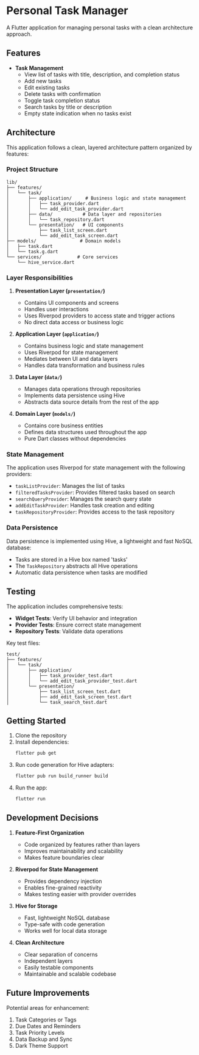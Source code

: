 # Personal Task Manager

A Flutter application for managing personal tasks with a clean architecture approach.

## Features

- **Task Management**
  - View list of tasks with title, description, and completion status
  - Add new tasks
  - Edit existing tasks
  - Delete tasks with confirmation
  - Toggle task completion status
  - Search tasks by title or description
  - Empty state indication when no tasks exist

## Architecture

This application follows a clean, layered architecture pattern organized by features:

### Project Structure

```
lib/
├── features/
│   └── task/
│       ├── application/     # Business logic and state management
│       │   ├── task_provider.dart
│       │   └── add_edit_task_provider.dart
│       ├── data/           # Data layer and repositories
│       │   └── task_repository.dart
│       └── presentation/   # UI components
│           ├── task_list_screen.dart
│           └── add_edit_task_screen.dart
├── models/                # Domain models
│   ├── task.dart
│   └── task.g.dart
└── services/             # Core services
    └── hive_service.dart
```

### Layer Responsibilities

1. **Presentation Layer (`presentation/`)**
   - Contains UI components and screens
   - Handles user interactions
   - Uses Riverpod providers to access state and trigger actions
   - No direct data access or business logic

2. **Application Layer (`application/`)**
   - Contains business logic and state management
   - Uses Riverpod for state management
   - Mediates between UI and data layers
   - Handles data transformation and business rules

3. **Data Layer (`data/`)**
   - Manages data operations through repositories
   - Implements data persistence using Hive
   - Abstracts data source details from the rest of the app

4. **Domain Layer (`models/`)**
   - Contains core business entities
   - Defines data structures used throughout the app
   - Pure Dart classes without dependencies

### State Management

The application uses Riverpod for state management with the following providers:

- `taskListProvider`: Manages the list of tasks
- `filteredTasksProvider`: Provides filtered tasks based on search
- `searchQueryProvider`: Manages the search query state
- `addEditTaskProvider`: Handles task creation and editing
- `taskRepositoryProvider`: Provides access to the task repository

### Data Persistence

Data persistence is implemented using Hive, a lightweight and fast NoSQL database:

- Tasks are stored in a Hive box named 'tasks'
- The `TaskRepository` abstracts all Hive operations
- Automatic data persistence when tasks are modified

## Testing

The application includes comprehensive tests:

- **Widget Tests**: Verify UI behavior and integration
- **Provider Tests**: Ensure correct state management
- **Repository Tests**: Validate data operations

Key test files:
```
test/
├── features/
│   └── task/
│       ├── application/
│       │   ├── task_provider_test.dart
│       │   └── add_edit_task_provider_test.dart
│       └── presentation/
│           ├── task_list_screen_test.dart
│           ├── add_edit_task_screen_test.dart
│           └── task_search_test.dart
```

## Getting Started

1. Clone the repository
2. Install dependencies:
   ```bash
   flutter pub get
   ```
3. Run code generation for Hive adapters:
   ```bash
   flutter pub run build_runner build
   ```
4. Run the app:
   ```bash
   flutter run
   ```

## Development Decisions

1. **Feature-First Organization**
   - Code organized by features rather than layers
   - Improves maintainability and scalability
   - Makes feature boundaries clear

2. **Riverpod for State Management**
   - Provides dependency injection
   - Enables fine-grained reactivity
   - Makes testing easier with provider overrides

3. **Hive for Storage**
   - Fast, lightweight NoSQL database
   - Type-safe with code generation
   - Works well for local data storage

4. **Clean Architecture**
   - Clear separation of concerns
   - Independent layers
   - Easily testable components
   - Maintainable and scalable codebase

## Future Improvements

Potential areas for enhancement:

1. Task Categories or Tags
2. Due Dates and Reminders
3. Task Priority Levels
4. Data Backup and Sync
5. Dark Theme Support
